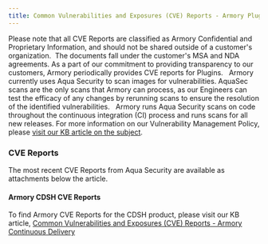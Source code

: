 ```yaml
---
title: Common Vulnerabilities and Exposures (CVE) Reports - Armory Plugins
---
```



Please note that all CVE Reports are classified as Armory Confidential and Proprietary Information, and should not be shared outside of a customer's organization.  The documents fall under the customer's MSA and NDA agreements.
As a part of our commitment to providing transparency to our customers, Armory periodically provides CVE reports for Plugins.  
Armory currently uses Aqua Security to scan images for vulnerabilities. AquaSec scans are the only scans that Armory can process, as our Engineers can test the efficacy of any changes by rerunning scans to ensure the resolution of the identified vulnerabilities.  
Armory runs Aqua Security scans on code throughout the continuous integration (CI) process and runs scans for all new releases.
For more information on our Vulnerability Management Policy, please [visit our KB article on the subject](https://support.armory.io/support?id=kb_article&sysparm_article=KB0010092).
### CVE Reports
The most recent CVE Reports from Aqua Security are available as attachments below the article.
 
#### Armory CDSH CVE Reports
To find Armory CVE Reports for the CDSH product, please visit our KB article, [Common Vulnerabilities and Exposures (CVE) Reports - Armory Continuous Delivery](https://support.armory.io/support?id=kb_article&sysparm_article=KB0010414)

